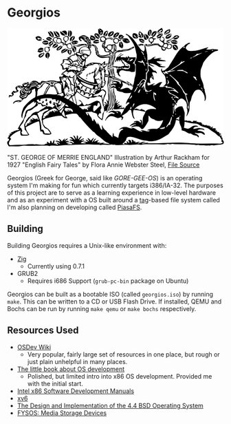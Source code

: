 # Georgios

![Saint George and the Dragon](misc/george_and_dragon.png)

"ST. GEORGE OF MERRIE ENGLAND" Illustration by Arthur Rackham for 1927 "English
Fairy Tales" by Flora Annie Webster Steel, [File
Source](http://www.publicdomainfiles.com/show_file.php?id=13550814618613)

Georgios (Greek for George, said like *GORE-GEE-OS*) is an operating system I'm
making for fun which currently targets i386/IA-32. The purposes of this project
are to serve as a learning experience in low-level hardware and as an
experiment with a OS built around a
[tag](https://en.wikipedia.org/wiki/Tag_\(metadata\))-based file system called
I'm also planning on developing called [PiasaFS](docs/piasafs.md).

## Building

Building Georgios requires a Unix-like environment with:
- [Zig](https://ziglang.org/)
  - Currently using 0.7.1
- GRUB2
  - Requires i686 Support (`grub-pc-bin` package on Ubuntu)

Georgios can be built as a bootable ISO (called `georgios.iso`) by running
`make`. This can be written to a CD or USB Flash Drive. If installed, QEMU and
Bochs can be run by running `make qemu` or `make bochs` respectively.

## Resources Used

- [OSDev Wiki](http://wiki.osdev.org/)
    - Very popular, fairly large set of resources in one place, but rough
      or just plain unhelpful in many places.
- [The little book about OS development](https://littleosbook.github.io/)
    - Polished, but limited intro into x86 OS development. Provided me with
      the initial start.
- [Intel x86 Software Development Manuals](https://software.intel.com/en-us/articles/intel-sdm)
- [xv6](https://github.com/mit-pdos/xv6-public)
- [The Design and Implementation of the 4.4 BSD Operating System](https://www.amazon.com/Implementation-Operating-paperback-Addison-wesley-Systems/dp/0132317923)
- [FYSOS: Media Storage Devices](https://www.amazon.com/dp/1514111888/)
